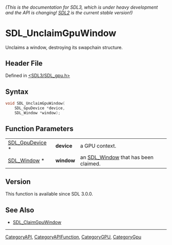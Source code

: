 ###### (This is the documentation for SDL3, which is under heavy development and the API is changing! [SDL2](https://wiki.libsdl.org/SDL2/) is the current stable version!)
# SDL_UnclaimGpuWindow

Unclaims a window, destroying its swapchain structure.

## Header File

Defined in [<SDL3/SDL_gpu.h>](https://github.com/libsdl-org/SDL/blob/main/include/SDL3/SDL_gpu.h)

## Syntax

```c
void SDL_UnclaimGpuWindow(
    SDL_GpuDevice *device,
    SDL_Window *window);
```

## Function Parameters

|                                  |            |                                                    |
| -------------------------------- | ---------- | -------------------------------------------------- |
| [SDL_GpuDevice](SDL_GpuDevice) * | **device** | a GPU context.                                     |
| [SDL_Window](SDL_Window) *       | **window** | an [SDL_Window](SDL_Window) that has been claimed. |

## Version

This function is available since SDL 3.0.0.

## See Also

- [SDL_ClaimGpuWindow](SDL_ClaimGpuWindow)

----
[CategoryAPI](CategoryAPI), [CategoryAPIFunction](CategoryAPIFunction), [CategoryGPU](CategoryGPU), [CategoryGpu](CategoryGpu)



